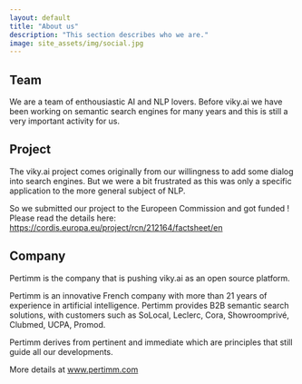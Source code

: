 ```yaml
---
layout: default
title: "About us"
description: "This section describes who we are."
image: site_assets/img/social.jpg
---
```


## Team

We are a team of enthousiastic AI and NLP lovers. Before viky.ai we have been working on semantic search engines for many years and this is still a very important activity for us.


## Project

The viky.ai project comes originally from our willingness to add some dialog into search engines. But we were a bit frustrated as this was only a specific application to the more general subject of NLP.

So we submitted our project to the Europeen Commission and got funded ! Please read the details here: https://cordis.europa.eu/project/rcn/212164/factsheet/en


## Company

Pertimm is the company that is pushing viky.ai as an open source platform.

Pertimm is an innovative French company with more than 21 years of experience in artificial intelligence. Pertimm provides B2B semantic search solutions, with customers such as SoLocal, Leclerc, Cora, Showroomprivé, Clubmed, UCPA, Promod.

Pertimm derives from pertinent and immediate which are principles that still guide all our developments.

More details at www.pertimm.com


